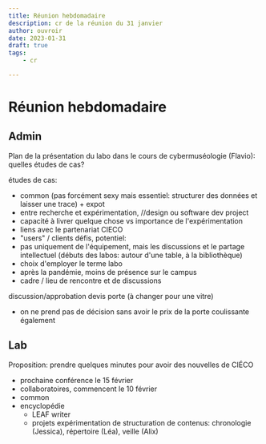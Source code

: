 ```yaml
---
title: Réunion hebdomadaire
description: cr de la réunion du 31 janvier
author: ouvroir
date: 2023-01-31
draft: true
tags:
    - cr

---
```


# Réunion hebdomadaire


 


## Admin

Plan de la présentation du labo dans le cours de cybermuséologie (Flavio): quelles études de cas? 

études de cas:
- common (pas forcément sexy mais essentiel: structurer des données et laisser une trace) + expot
- entre recherche et expérimentation, //design ou software dev project
- capacité à livrer quelque chose vs importance de l'expérimentation
- liens avec le partenariat CIECO
- "users" / clients
défis, potentiel:
- pas uniquement de l'équipement, mais les discussions et le partage intellectuel (débuts des labos: autour d'une table, à la bibliothèque)
- choix d'employer le terme labo
- après la pandémie, moins de présence sur le campus
- cadre / lieu de rencontre et de discussions


discussion/approbation devis porte (à changer pour une vitre)
- on ne prend pas de décision sans avoir le prix de la porte coulissante également

## Lab
Proposition: prendre quelques minutes pour avoir des nouvelles de CIÉCO
- prochaine conférence le 15 février
- collaboratoires, commencent le 10 février
- common
- encyclopédie
    - LEAF writer
    - projets expérimentation de structuration de contenus: chronologie (Jessica), répertoire (Léa), veille (Alix)

